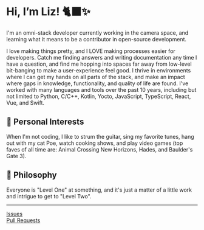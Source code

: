 # Hi, I’m Liz! 🐈‍⬛✨

I'm an omni-stack developer currently working in the camera space, and learning what it means to be a contributor in open-source development. 

I love making things pretty, and I LOVE making processes easier for developers. Catch me finding answers and writing documentation any time I have a question, and find me hopping into spaces far away from low-level bit-banging to make a user-experience feel good. I thrive in environments where I can get my hands on all parts of the stack, and make an impact where gaps in knowledge, functionality, and quality of life are found. I've worked with many languages and tools over the past 10 years, including but not limited to Python, C/C++, Kotlin, Yocto, JavaScript, TypeScript, React, Vue, and Swift.

## 🎸 Personal Interests
When I'm not coding, I like to strum the guitar, sing my favorite tunes, hang out with my cat Poe, watch cooking shows, and play video games (top faves of all time are: Animal Crossing New Horizons, Hades, and Baulder's Gate 3). 

## 🌟 Philosophy
Everyone is "Level One" at something, and it's just a matter of a little work and intrigue to get to "Level Two".

---
[Issues](https://github.com/search?q=+is:issue+commenter:lizziemac&type=issues)<br/>
[Pull Requests](https://github.com/search?q=+is:pull-request+author:lizziemac+is:public+-org:lizziemac&type=issues)
